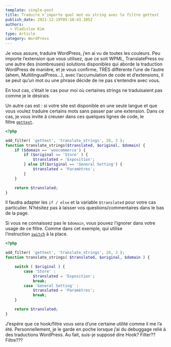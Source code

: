 ```yaml
---
template: single-post
title: Traduire n’importe quel mot ou string avec le filtre gettext
publish_date: 2021-12-19T05:10:43.105Z
authors:
  - Vladislav Kim
type: Article
category: WordPress
---
```


Je vous assure, traduire WordPress, j’en ai vu de toutes les couleurs. Peu importe l’extension que vous utilisez, que ce soit WPML, TranslatePress ou une autre des (nombreuses) solutions disponibles qui aborde la traduction WordPress de manière, et je vous confirme, TRÈS différente l’une de l’autre (ahem, MultilingualPress…), avec l’accumulation de code et d’extensions, il se peut qu’un mot ou une phrase décide de ne pas s’entendre avec vous.

En tout cas, c’était le cas pour moi où certaines strings ne traduisaient pas comme je le désirais.

Un autre cas est : si votre site est disponible en une seule langue et que vous voulez traduire certains mots sans passer par une extension. Dans ce cas, je vous invite à creuser dans ces quelques lignes de code, le filtre [`gettext`](https://developer.wordpress.org/reference/hooks/gettext/).

```php
<?php

add_filter( 'gettext', 'translate_strings', 20, 3 );
function translate_strings($translated, $original, $domain) {
	if ($domain == 'woocommerce') {
		if ($original == 'Store' ) {
			$translated = 'Exposition';
		} else if($original == 'General Setting') {
			$translated = 'Paramètres';
		}
	}

	return $translated;
}
```

Il faudra adapter les `if / else` et la variable `$translated` pour votre cas particulier. N’hésitez pas à laisser vos questions/commentaires dans le bas de la page.

Si vous ne connaissez pas le `$domain`, vous pouvez l’ignorer dans votre usage de ce filtre. Comme dans cet exemple, qui utilise l’instruction [`switch`](https://www.php.net/manual/fr/control-structures.switch.php) à la place.

```php
<?php

add_filter( 'gettext', 'translate_strings', 20, 3 );
function translate_strings( $translated, $original, $domain ) {

	switch ( $original ) {
		case 'Store' :
			$translated = 'Exposition';
			break;
		case 'General Setting' :
			$translated = 'Paramètres';
			break;
	}

	return $translated;
}
```

J’espère que ce hook/filtre vous sera d’une certaine utilité comme il me l’a été. Personnellement, je le garde en poche lorsque j’ai du debuggage relié à des traductions WordPress. Au fait, suis-je supposé dire Hook? Filter?? Filtre???

